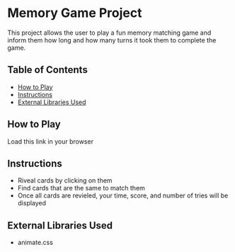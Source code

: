 # Memory Game Project
This project allows the user to play a fun memory matching game and inform them how long and how many turns it took them to complete the game.

## Table of Contents

* [How to Play](#how_to_play)
* [Instructions](#instructions)
* [External Libraries Used](#external_libraries_used)

## How to Play

Load this link in your browser

## Instructions

* Riveal cards by clicking on them
* Find cards that are the same to match them
* Once all cards are revieled, your time, score, and number of tries will be displayed

## External Libraries Used

* animate.css

